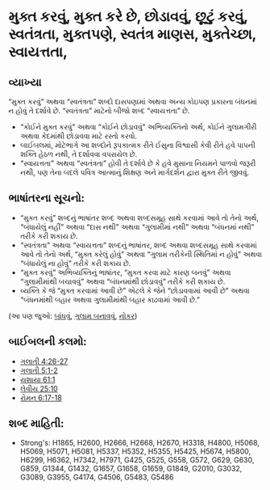 # મુક્ત કરવું, મુક્ત કરે છે, છોડાવવું, છૂટું કરવું, સ્વતંત્રતા, મુક્તપણે, સ્વતંત્ર માણસ, મુક્તેચ્છા, સ્વાયત્તતા,  

## વ્યાખ્યા

“મુક્ત કરવું” અથવા “સ્વતંત્રતા” શબ્દો દાસપણામાં અથવા અન્ય કોઇપણ પ્રકારના બંધનમાં ન હોવું તે દર્શાવે છે.
“સ્વતંત્રતા” માટેનો બીજો શબ્દ “સ્વાયત્તતા” છે.

* “કોઈને મુક્ત કરવું”  અથવા “કોઈને છોડાવવું” અભિવ્યક્તિનો અર્થ, કોઈને ગુલામગીરી અથવા કેદમાંથી છોડાવવા માટે રસ્તો કરવો.
* બાઈબલમાં, મોટેભાગે આ શબ્દોને રૂપકાત્મક રીતે ઈસુના વિશ્વાસી કેવી રીતે હવે પાપની શક્તિ હેઠળ નથી, તે દર્શાવવા વપરાયેલ છે.
* “સ્વાયત્તતા” અથવા “સ્વતંત્રતા” હોવી તે દર્શાવે છે કે હવે મુસાના નિયમને પાળવો જરૂરી નથી, પણ તેના બદલે પવિત્ર આત્માનું શિક્ષણ અને માર્ગદર્શન દ્વારા મુક્ત રીતે જીવવું.

## ભાષાંતરના સૂચનો: 

* “મુક્ત કરવું” શબ્દનું ભાષાંતર શબ્દ અથવા શબ્દસમૂહ સાથે કરવામાં આવે તો તેનો અર્થ, “બંધાયેલું નહીં” અથવા “દાસ નથી” અથવા “ગુલામીમાં નથી” અથવા “બંધનમાં નથી” તરીકે કરી શકાય છે.
* “સ્વતંત્રતા” અથવા “સ્વાયત્તતા” શબ્દનું ભાષાંતર, શબ્દ અથવા શબ્દસમૂહ સાથે કરવામાં આવે તો તેનો અર્થ, “મુક્ત કરેલું હોવું” અથવા “ગુલામ તરીકેની સ્થિતિમાં ન હોવું” અથવા “બંધાયેલું ના હોવું” તરીકે કરી શકાય છે.
* “મુક્ત કરવું” અભિવ્યક્તિનું ભાષાંતર, “મુક્ત કરવા માટે કારણ બનવું” અથવા “ગુલામીમાંથી બચાવવું” અથવા “બંધનમાંથી છોડાવવું” તરીકે કરી શકાય છે.
* વ્યક્તિ કે જે “મુક્ત કરવામાં આવી છે” એટલે કે જેને “છોડાવવામાં આવી છે” અથવા “બંધનમાંથી બહાર અથવા ગુલામીમાંથી બહાર કાઢવામાં આવી છે.”

(આ પણ જુઓ: [બાંધવું](../kt/bond.md), [ગુલામ બનાવવું](../other/enslave.md), [નોકર](../other/servant.md))

## બાઈબલની કલમો: 

* [ગલાતી 4:26-27](rc://gu/tn/help/gal/04/26)
* [ગલાતી 5:1-2](rc://gu/tn/help/gal/05/01)
* [યશાયા 61:1](rc://gu/tn/help/isa/61/01)
* [લેવીય 25:10](rc://gu/tn/help/lev/25/10)
* [રોમન 6:17-18](rc://gu/tn/help/rom/06/17)

## શબ્દ માહિતી: 

* Strong's: H1865, H2600, H2666, H2668, H2670, H3318, H4800, H5068, H5069, H5071, H5081, H5337, H5352, H5355, H5425, H5674, H5800, H6299, H6362, H7342, H7971, G425, G525, G558, G572, G629, G630, G859, G1344, G1432, G1657, G1658, G1659, G1849, G2010, G3032, G3089, G3955, G4174, G4506, G5483, G5486
